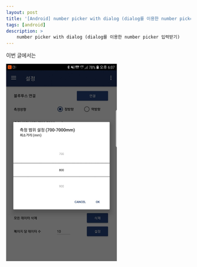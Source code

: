 ```yaml
---
layout: post
title: '[Android] number picker with dialog (dialog를 이용한 number picker 입력받기)'
tags: [android]
description: >
    number picker with dialog (dialog를 이용한 number picker 입력받기)
---
```


이번 글에서는 


<img align="middle" src="/images/post/android/2018-09-03-number_picker/number_picker.jpeg" width="60%">
